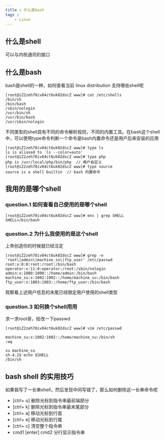 ```yaml
---
title : 什么是bash
tags : 
	- Linux
---
```


## 什么是shell

可以与内核通讯的接口

## 什么是bash

bash是shell的一种，如何查看当前 linux distribution 支持哪些shell呢

	[root@iZ2zeh70iv04ct6uk02dscZ www]# cat /etc/shells 
	/bin/sh
	/bin/bash
	/sbin/nologin
	/usr/bin/sh
	/usr/bin/bash
	/usr/sbin/nologin

不同类型的shell具有不同的命令解析规则，不同的内置工具。在bash这个shell中，可以使用type命令判断一个命令是bash内置命令还是用户后来安装的应用

	[root@iZ2zeh70iv04ct6uk02dscZ www]# type ls
	ls is aliased to `ls --color=auto'
	[root@iZ2zeh70iv04ct6uk02dscZ www]# type php
	php is /usr/local/php/bin/php  // 用户自定义
	[root@iZ2zeh70iv04ct6uk02dscZ www]# type source
	source is a shell builtin  // bash 内置命令
 
	

## 我用的是哪个shell

### question.1 如何查看自己使用的是哪个shell

	[root@iZ2zeh70iv04ct6uk02dscZ www]# env | grep SHELL
	SHELL=/bin/bash

### question.2 为什么我使用的是这个shell

上帝创造你的时候就已经注定

	[root@iZ2zeh70iv04ct6uk02dscZ www]# grep -e 'root\|admin\|machine_su\|ftp_user' /etc/passwd
	root:x:0:0:root:/root:/bin/bash
	operator:x:11:0:operator:/root:/sbin/nologin
	admin:x:1000:1000::/home/admin:/bin/bash
	machine_su:x:1002:1002::/home/machine_su:/bin/bash
	ftp_user:x:1003:1003::/home/ftp_user:/bin/bash

观察看上述用户信息的末尾已经限定用户使用的shell类型

### question.3 如何换个shell用用

求一求root哥，给改一下passwd

	[root@iZ2zeh70iv04ct6uk02dscZ www]# vim /etc/passwd
	
	machine_su:x:1002:1002::/home/machine_su:/bin/sh
	:wq

	su machine_su
	sh-4.2$ echo $SHELL
	/bin/sh

## bash shell 的实用技巧

如果我写了一长串shell，然后发现中间写错了，那么如何删除这一长串命令呢

- [ctrl+ u] 删除光标到指令串最前端部分
- [ctrl+ k] 删除光标到指令串最末尾部分
- [ctrl+ a] 移动光标到行首
- [ctrl+ e] 移动光标到行尾
- [ctrl+ c] 清空整个指令串
- cmd1 \[enter] cmd2   分行显示指令串